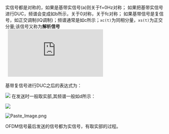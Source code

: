 实信号都是对称的，如果是基带实信号(a)则关于f=0Hz对称；
如果把基带实信号进行DUC，频谱会变成如b所示，关于0对称，关于fc对称；
如果基带信号是复信号，如正交调制(IQ调制)；频谱通常是如c所示；`xc(t)`为同相分量，`xs(t)`为正交分量;该信号又称为**解析信号**  
 
![](http://latex.codecogs.com/png.latex?s(t)=x_c(t)+j*x_s(t))  
  
基带复信号进行DUC之后的表达式为：  
  
![](http://latex.codecogs.com/png.latex?s(t)=x_c(t)*cos($\omega_c$t)+j*x_s(t)*sin($\omega_c$t))  
在发送时一般取实部,其频谱一般如d所示：  
  
![](http://latex.codecogs.com/png.latex?s(t)=x_c(t)*cos($\omega$t)-x_s(t)*sin($\omega$t))  

![Paste_Image.png](http://upload-images.jianshu.io/upload_images/1667747-591e696aaa3ebac3.png?imageMogr2/auto-orient/strip%7CimageView2/2/w/1240)  

OFDM信号最后发送的信号都为实信号，有取实部的过程。  
